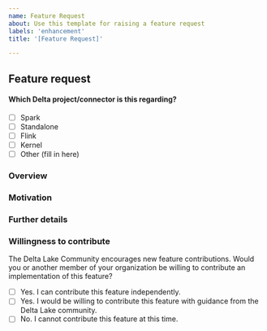 ```yaml
---
name: Feature Request
about: Use this template for raising a feature request
labels: 'enhancement'
title: '[Feature Request]'

---
```


## Feature request

#### Which Delta project/connector is this regarding?
<!--
Please add the component selected below to the beginning of the issue title
For example: [Feature Request][Spark] Title of my issue
-->

- [ ] Spark
- [ ] Standalone
- [ ] Flink
- [ ] Kernel
- [ ] Other (fill in here)

### Overview

<!-- Provide a high-level description of the feature request. -->

### Motivation

<!-- How will this feature be used? Why is it important? Which users will benefit from it? -->

### Further details

<!--
Use this section to include any additional information about the feature. If you have a proposal for how to implement this feature, please include it here. For implementation guidelines, please read our contributor guidelines: https://github.com/delta-io/delta/blob/master/CONTRIBUTING.md
If there are any specific requirements for this feature that are not immediately obvious please outline them here.
-->

### Willingness to contribute

The Delta Lake Community encourages new feature contributions. Would you or another member of your organization be willing to contribute an implementation of this feature?

- [ ] Yes. I can contribute this feature independently.
- [ ] Yes. I would be willing to contribute this feature with guidance from the Delta Lake community.
- [ ] No. I cannot contribute this feature at this time.